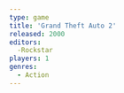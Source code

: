 ```yaml
---
type: game
title: 'Grand Theft Auto 2'
released: 2000
editors: 
  -Rockstar
players: 1
genres:
  - Action
---
```

